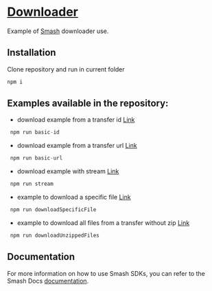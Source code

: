 # [Downloader](https://github.com/fromsmash/smash-downloader-js)

Example of [Smash](https://api.fromsmash.com/) downloader use.

## Installation

Clone repository and run in current folder

```bash
npm i

```

## Examples available in the repository:

* download example from a transfer id [Link](https://github.com/fromsmash/example-js/blob/main/node/ts/downloader/src/basic_with_id.ts)
```javascript
 npm run basic-id
```
* download example from a transfer url [Link](https://github.com/fromsmash/example-js/blob/main/node/ts/downloader/src/basic_with_url.ts)
```javascript
 npm run basic-url
```
* download example with stream [Link](https://github.com/fromsmash/example-js/blob/main/node/ts/downloader/src/stream.ts)
```javascript
 npm run stream
```
* example to download a specific file [Link](https://github.com/fromsmash/example-js/blob/main/node/ts/downloader/src/download_specific_file.ts)
```javascript
 npm run downloadSpecificFile
```
* example to download all files from a transfer without zip [Link](https://github.com/fromsmash/example-js/blob/main/node/ts/downloader/src/download_unzipped_files.ts)
```javascript
 npm run downloadUnzippedFiles
```

## Documentation

For more information on how to use Smash SDKs, you can refer to the Smash Docs [documentation](https://api.fromsmash.com/docs/quick-start/node-js).